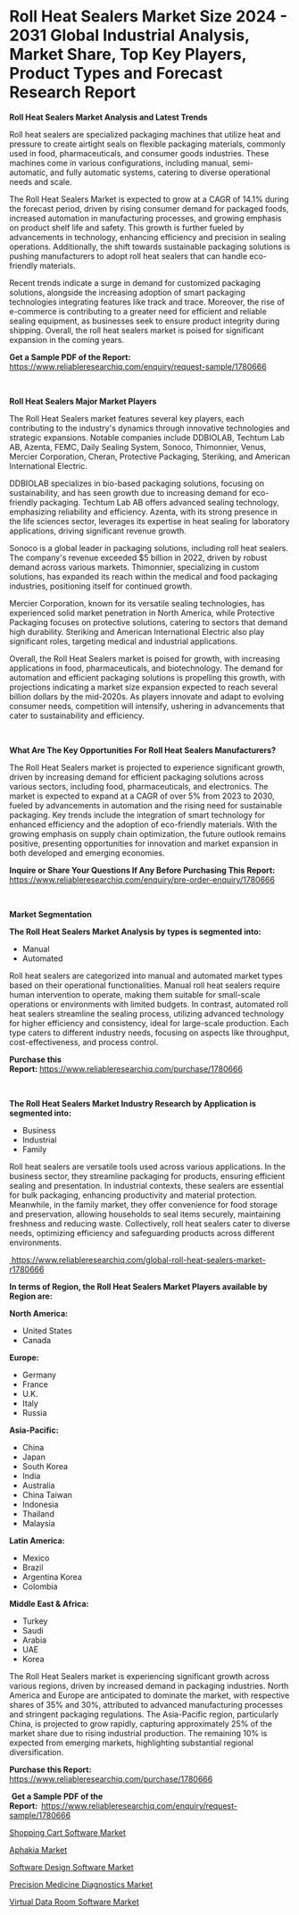<p><h1>Roll Heat Sealers Market Size 2024 - 2031 Global Industrial Analysis, Market Share, Top Key Players, Product Types and Forecast Research Report</h1></p><p><strong>Roll Heat Sealers Market Analysis and Latest Trends</strong></p>
<p><p>Roll heat sealers are specialized packaging machines that utilize heat and pressure to create airtight seals on flexible packaging materials, commonly used in food, pharmaceuticals, and consumer goods industries. These machines come in various configurations, including manual, semi-automatic, and fully automatic systems, catering to diverse operational needs and scale.</p><p>The Roll Heat Sealers Market is expected to grow at a CAGR of 14.1% during the forecast period, driven by rising consumer demand for packaged foods, increased automation in manufacturing processes, and growing emphasis on product shelf life and safety. This growth is further fueled by advancements in technology, enhancing efficiency and precision in sealing operations. Additionally, the shift towards sustainable packaging solutions is pushing manufacturers to adopt roll heat sealers that can handle eco-friendly materials.</p><p>Recent trends indicate a surge in demand for customized packaging solutions, alongside the increasing adoption of smart packaging technologies integrating features like track and trace. Moreover, the rise of e-commerce is contributing to a greater need for efficient and reliable sealing equipment, as businesses seek to ensure product integrity during shipping. Overall, the roll heat sealers market is poised for significant expansion in the coming years.</p></p>
<p><strong>Get a Sample PDF of the Report:&nbsp;</strong> <a href="https://www.reliableresearchiq.com/enquiry/request-sample/1780666?utm_campaign=1137&utm_medium=2&utm_source=Github&utm_content=ia&utm_term=19122024&utm_id=roll-heat-sealers">https://www.reliableresearchiq.com/enquiry/request-sample/1780666</a></p>
<p>&nbsp;</p>
<p><strong>Roll Heat Sealers Major Market Players</strong></p>
<p><p>The Roll Heat Sealers market features several key players, each contributing to the industry's dynamics through innovative technologies and strategic expansions. Notable companies include DDBIOLAB, Techtum Lab AB, Azenta, FEMC, Daily Sealing System, Sonoco, Thimonnier, Venus, Mercier Corporation, Cheran, Protective Packaging, Steriking, and American International Electric.</p><p>DDBIOLAB specializes in bio-based packaging solutions, focusing on sustainability, and has seen growth due to increasing demand for eco-friendly packaging. Techtum Lab AB offers advanced sealing technology, emphasizing reliability and efficiency. Azenta, with its strong presence in the life sciences sector, leverages its expertise in heat sealing for laboratory applications, driving significant revenue growth.</p><p>Sonoco is a global leader in packaging solutions, including roll heat sealers. The company's revenue exceeded $5 billion in 2022, driven by robust demand across various markets. Thimonnier, specializing in custom solutions, has expanded its reach within the medical and food packaging industries, positioning itself for continued growth.</p><p>Mercier Corporation, known for its versatile sealing technologies, has experienced solid market penetration in North America, while Protective Packaging focuses on protective solutions, catering to sectors that demand high durability. Steriking and American International Electric also play significant roles, targeting medical and industrial applications.</p><p>Overall, the Roll Heat Sealers market is poised for growth, with increasing applications in food, pharmaceuticals, and biotechnology. The demand for automation and efficient packaging solutions is propelling this growth, with projections indicating a market size expansion expected to reach several billion dollars by the mid-2020s. As players innovate and adapt to evolving consumer needs, competition will intensify, ushering in advancements that cater to sustainability and efficiency.</p></p>
<p>&nbsp;</p>
<p><strong>What Are The Key Opportunities For Roll Heat Sealers Manufacturers?</strong></p>
<p><p>The Roll Heat Sealers market is projected to experience significant growth, driven by increasing demand for efficient packaging solutions across various sectors, including food, pharmaceuticals, and electronics. The market is expected to expand at a CAGR of over 5% from 2023 to 2030, fueled by advancements in automation and the rising need for sustainable packaging. Key trends include the integration of smart technology for enhanced efficiency and the adoption of eco-friendly materials. With the growing emphasis on supply chain optimization, the future outlook remains positive, presenting opportunities for innovation and market expansion in both developed and emerging economies.</p></p>
<p><strong>Inquire or Share Your Questions If Any Before Purchasing This Report:</strong> <a href="https://www.reliableresearchiq.com/enquiry/pre-order-enquiry/1780666?utm_campaign=1137&utm_medium=2&utm_source=Github&utm_content=ia&utm_term=19122024&utm_id=roll-heat-sealers">https://www.reliableresearchiq.com/enquiry/pre-order-enquiry/1780666</a></p>
<p>&nbsp;</p>
<p><strong>Market Segmentation</strong></p>
<p><strong>The Roll Heat Sealers Market Analysis by types is segmented into:</strong></p>
<p><ul><li>Manual</li><li>Automated</li></ul></p>
<p><p>Roll heat sealers are categorized into manual and automated market types based on their operational functionalities. Manual roll heat sealers require human intervention to operate, making them suitable for small-scale operations or environments with limited budgets. In contrast, automated roll heat sealers streamline the sealing process, utilizing advanced technology for higher efficiency and consistency, ideal for large-scale production. Each type caters to different industry needs, focusing on aspects like throughput, cost-effectiveness, and process control.</p></p>
<p><strong>Purchase this Report:&nbsp;</strong><a href="https://www.reliableresearchiq.com/purchase/1780666?utm_campaign=1137&utm_medium=2&utm_source=Github&utm_content=ia&utm_term=19122024&utm_id=roll-heat-sealers">https://www.reliableresearchiq.com/purchase/1780666</a></p>
<p>&nbsp;</p>
<p><strong>The Roll Heat Sealers Market Industry Research by Application is segmented into:</strong></p>
<p><ul><li>Business</li><li>Industrial</li><li>Family</li></ul></p>
<p><p>Roll heat sealers are versatile tools used across various applications. In the business sector, they streamline packaging for products, ensuring efficient sealing and presentation. In industrial contexts, these sealers are essential for bulk packaging, enhancing productivity and material protection. Meanwhile, in the family market, they offer convenience for food storage and preservation, allowing households to seal items securely, maintaining freshness and reducing waste. Collectively, roll heat sealers cater to diverse needs, optimizing efficiency and safeguarding products across different environments.</p></p>
<p><a href="https://www.reliableresearchiq.com/global-roll-heat-sealers-market-r1780666?utm_campaign=1137&utm_medium=2&utm_source=Github&utm_content=ia&utm_term=19122024&utm_id=roll-heat-sealers">&nbsp;https://www.reliableresearchiq.com/global-roll-heat-sealers-market-r1780666</a></p>
<p><strong>In terms of Region, the Roll Heat Sealers Market Players available by Region are:</strong></p>
<p>
    <p> <strong> North America: </strong>
        <ul>
            <li>United States</li>
            <li>Canada</li>
        </ul>
        </p> 
    <p> <strong> Europe: </strong>
        <ul>
            <li>Germany</li>
            <li>France</li>
            <li>U.K.</li>
            <li>Italy</li>
            <li>Russia</li>
        </ul>
        </p> 
    <p> <strong> Asia-Pacific: </strong>
        <ul>
            <li>China</li>
            <li>Japan</li>
            <li>South Korea</li>
            <li>India</li>
            <li>Australia</li>
            <li>China Taiwan</li>
            <li>Indonesia</li>
            <li>Thailand</li>
            <li>Malaysia</li>
        </ul>
        </p> 
    <p> <strong> Latin America: </strong>
        <ul>
            <li>Mexico</li>
            <li>Brazil</li>
            <li>Argentina Korea</li>
            <li>Colombia</li>
        </ul>
        </p> 
    <p> <strong> Middle East & Africa: </strong>
        <ul>
            <li>Turkey</li>
            <li>Saudi</li>
            <li>Arabia</li>
            <li>UAE</li>
            <li>Korea</li>
        </ul>
    </p>
    </p>
<p><p>The Roll Heat Sealers market is experiencing significant growth across various regions, driven by increased demand in packaging industries. North America and Europe are anticipated to dominate the market, with respective shares of 35% and 30%, attributed to advanced manufacturing processes and stringent packaging regulations. The Asia-Pacific region, particularly China, is projected to grow rapidly, capturing approximately 25% of the market share due to rising industrial production. The remaining 10% is expected from emerging markets, highlighting substantial regional diversification.</p></p>
<p><strong>Purchase this Report: </strong><a href="https://www.reliableresearchiq.com/purchase/1780666?utm_campaign=1137&utm_medium=2&utm_source=Github&utm_content=ia&utm_term=19122024&utm_id=roll-heat-sealers">https://www.reliableresearchiq.com/purchase/1780666</a></p>
<p>&nbsp;<strong>Get a Sample PDF of the Report:&nbsp;&nbsp;</strong><a href="https://www.reliableresearchiq.com/enquiry/request-sample/1780666?utm_campaign=1137&utm_medium=2&utm_source=Github&utm_content=ia&utm_term=19122024&utm_id=roll-heat-sealers">https://www.reliableresearchiq.com/enquiry/request-sample/1780666</a></p>
<p><strong></strong></p>
<p><p><a href="https://www.linkedin.com/pulse/shopping-cart-software-market-analysis-size-share-sxtxe?utm_campaign=1137&utm_medium=2&utm_source=Github&utm_content=ia&utm_term=19122024&utm_id=roll-heat-sealers">Shopping Cart Software Market</a></p><p><a href="https://www.linkedin.com/pulse/comprehensive-report-aphakia-market-new-trends-competition-ohkze?utm_campaign=1137&utm_medium=2&utm_source=Github&utm_content=ia&utm_term=19122024&utm_id=roll-heat-sealers">Aphakia Market</a></p><p><a href="https://www.linkedin.com/pulse/software-design-market-research-report-detail-laying-pmire?utm_campaign=1137&utm_medium=2&utm_source=Github&utm_content=ia&utm_term=19122024&utm_id=roll-heat-sealers">Software Design Software Market</a></p><p><a href="https://www.linkedin.com/pulse/precision-medicine-diagnostics-market-dynamics-projections-1aume?utm_campaign=1137&utm_medium=2&utm_source=Github&utm_content=ia&utm_term=19122024&utm_id=roll-heat-sealers">Precision Medicine Diagnostics Market</a></p><p><a href="https://www.linkedin.com/pulse/virtual-data-room-softwaremarketinsightsmarketsizeandgrowthprospectswithanestimatedcagrof137from2024to2031-qwdwe?utm_campaign=1137&utm_medium=2&utm_source=Github&utm_content=ia&utm_term=19122024&utm_id=roll-heat-sealers">Virtual Data Room Software Market</a></p></p>